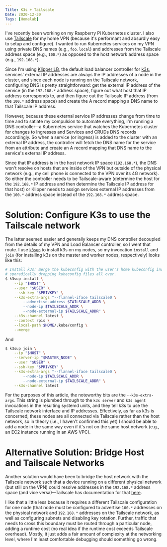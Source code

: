 ```yaml
---
Title: K3s + Tailscale
Date: 2020-12-30
Tags: [Homelab]
---
```


I've recently been working on my Raspberry Pi Kubernetes cluster. I also use
[Tailscale][0] for my home VPN (because it's performant and absurdly easy to
setup and configure). I wanted to run Kubernetes services on my VPN using
private DNS names (e.g., `foo.local`) and addresses from the Tailscale address
space (e.g., `100.*`) as opposed to the host network address space (e.g.,
`192.168.*`).

<!-- more -->

Since I'm using [Klipper LB][1], the default load balancer controller for
[k3s][2], services' external IP addresses are always the IP addresses of a node
in the cluster, and since each node is running on the Tailscale network,
configuring DNS is pretty straightforward: get the external IP address of the
service (in the `192.168.*` address space), figure out what host that IP
address corresponds to, and then figure out the Tailscale IP address (from the
`100.*` address space) and create the A record mapping a DNS name to that
Tailscale IP address.

However, because these external service IP addresses change from time to time
and to satiate my compulsion to automate everything, I'm running a DNS
controller--a Kubernetes service that watches the Kubernetes cluster for
changes to Ingresses and Services and CRUDs DNS records accordingly. So when a
service (or ingress) is added to the cluster with an external IP address, the
controller will fetch the DNS name for the service from an attribute and create
an A record mapping that DNS name to the service's external IP address.

Since that IP address is in the host network IP space (`192.168.*`), the DNS
won't resolve on hosts that are inside of the VPN but outside of the physical
network (e.g., my cell phone is connected to the VPN over its 4G network). So
either the controller needs to be Tailscale-aware (determine the host for the
`192.168.*` IP address and then determine the Tailscale IP address for that
host) or Klipper needs to assign services external IP addresses from the
`100.*` address space instead of the `192.168.*` address space.

# Solution: Configure K3s to use the Tailscale network

The latter seemed easier and generally keeps my DNS controller decoupled from
the details of my VPN and Load Balancer controller, so I went that route. I use
[`k3sup`][3] to install k3s on my nodes, so my invocation `install` and `join`
(for installing k3s on the master and worker nodes, respectively) looks like
this:

```bash
# Install k3s; merge the kubeconfig with the user's home kubeconfig instead of
# sporadically dropping kubeconfig files all over.
$ k3sup install \
    --ip "$HOST" \
    --user "$USER" \
    --ssh-key "$PRIVKEY" \
    --k3s-extra-args "--flannel-iface tailscale0 \
        --advertise-address $TAILSCALE_ADDR \
        --node-ip $TAILSCALE_ADDR \
        --node-external-ip $TAILSCALE_ADDR" \
    --k3s-channel latest \
    --context rpis \
    --local-path $HOME/.kube/config \
    --merge
```

And

```bash
$ k3sup join \
    --ip "$HOST" \
    --server-ip "$MASTER_NODE" \
    --user "$USER" \
    --ssh-key "$PRIVKEY" \
    --k3s-extra-args "--flannel-iface tailscale0 \
        --node-ip $TAILSCALE_ADDR \
        --node-external-ip $TAILSCALE_ADDR" \
    --k3s-channel latest
```

For the purposes of this article, the noteworthy bits are the
`--k3s-extra-args`. This string is plumbed through to the `k3s server` and
`k3s agent` invocations in the resulting systemd units, and they tell k3s to
use the Tailscale network interface and IP addresses. Effectively, as far as
k3s is concerned, these nodes are all connected via Tailscale rather than the
host network, so in theory (i.e., I haven't confirmed this yet) I should be
able to add a node in the same way even if it's not on the same host network
(e.g., an EC2 instance running in an AWS VPC).

# Alternative Solution: Bridge Host and Tailscale Networks

Another solution would have been to bridge the host network with the Tailscale
network such that a device running on a different physical network (but still
on the VPN) could resolve addresses in the `192.168.*` address space (and vice
versa)--Tailscale has documentation for that [here][4].

I like that a little less because it requires a different Tailscale
configuration for one node (that node must be configured to advertise `100.*`
addresses on the physical network and `192.168.*` addresses on the Tailscale
network, as well as configuring subnets and disabling key rotation. Further,
traffic that needs to cross this boundary must be routed through a particular
node, adding a runtime cost (no real idea if the runtime cost exceeds Tailscale
overhead). Mostly, it just adds a fair amount of complexity at the networking
level, where I'm least comfortable debugging should something go wrong.


[0]: https://tailscale.com/
[1]: https://github.com/k3s-io/klipper-lb
[2]: https://k3s.io
[3]: https://github.com/alexellis/k3sup
[4]: https://tailscale.com/kb/1019/subnets
